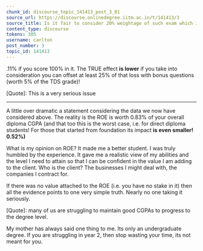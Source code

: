 ```yaml
---
chunk_id: discourse_topic_141413_post_3_01
source_url: https://discourse.onlinedegree.iitm.ac.in/t/141413/3
source_title: Is it fair to consider 20% weightage of such exam which is impossible to solve in given time (i.e. ROE)
content_type: discourse
tokens: 305
username: carlton
post_number: 3
topic_id: 141413
---
```


.11% if you score 100% in it. The TRUE effect **is lower** if you take into consideration you can offset at least 25% of that loss with bonus questions (worth 5% of the TDS grade)!

[Quote]: 
This is a very serious issue

---

A little over dramatic a statement considering the data we now have considered above. The reality is the ROE is worth 0.83% of your overall diploma CGPA (and that too this is the worst case, i.e. for direct diploma students! For those that started from foundation its impact **is even smaller! 0.52%)**

What is my opinion on ROE? It made me a better student. I was truly humbled by the experience. It gave me a realistic view of my abilities and the level I need to attain so that I can be confident in the value I am adding to the client. Who is the client? The businesses I might deal with, the companies I contract for.

If there was no value attached to the ROE (i.e. you have no stake in it) then all the evidence points to one very simple truth. Nearly no one taking it seriously.

[Quote]: 
many of us are struggling to maintain good CGPAs to progress to the degree level.

My mother has always said one thing to me. Its only an undergraduate degree. If you are struggling in year 2, then stop wasting your time, its not meant for you.
